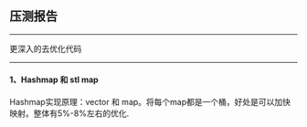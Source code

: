 ## 压测报告

---

更深入的去优化代码

---

#### 1、Hashmap 和 stl map

Hashmap实现原理：vector 和 map。将每个map都是一个桶，好处是可以加快映射。整体有5%-8%左右的优化.